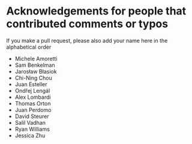 # Acknowledgements for people that contributed comments or typos

If you make a pull request, please also add your name here in the alphabetical order

* Michele Amoretti
* Sam Benkelman
* Jarosław Błasiok
* Chi-Ning Chou
* Juan Esteller
* Ondřej Lengál
* Alex Lombardi
* Thomas Orton
* Juan Perdomo
* David Steurer
* Salil Vadhan
* Ryan Williams
* Jessica Zhu
